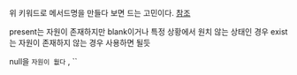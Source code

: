 
위 키워드로 메서드명을 만들다 보면 드는 고민이다.
[참조](https://stackoverflow.com/questions/13186722/what-is-the-difference-between-using-exists-and-present-in-ruby)

present는 자원이 존재하지만 blank이거나 특정 상황에서 원치 않는 상태인 경우 
exist는 자원이 존재하지 않는 경우 사용하면 될듯

null을 `자원이 웞다` , ``